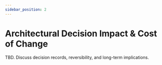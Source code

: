 ```yaml
---
sidebar_position: 2
---
```


# Architectural Decision Impact & Cost of Change

TBD. Discuss decision records, reversibility, and long-term implications.
